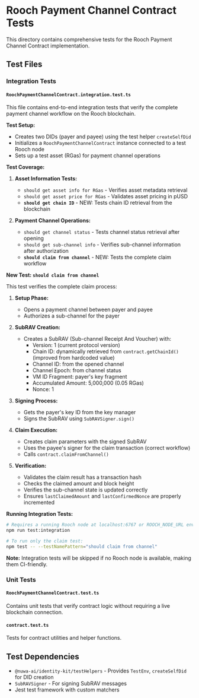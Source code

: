 # Rooch Payment Channel Contract Tests

This directory contains comprehensive tests for the Rooch Payment Channel Contract implementation.

## Test Files

### Integration Tests

#### `RoochPaymentChannelContract.integration.test.ts`

This file contains end-to-end integration tests that verify the complete payment channel workflow on the Rooch blockchain.

**Test Setup:**

- Creates two DIDs (payer and payee) using the test helper `createSelfDid`
- Initializes a `RoochPaymentChannelContract` instance connected to a test Rooch node
- Sets up a test asset (RGas) for payment channel operations

**Test Coverage:**

1. **Asset Information Tests:**

   - `should get asset info for RGas` - Verifies asset metadata retrieval
   - `should get asset price for RGas` - Validates asset pricing in pUSD
   - **`should get chain ID`** - NEW: Tests chain ID retrieval from the blockchain

2. **Payment Channel Operations:**
   - `should get channel status` - Tests channel status retrieval after opening
   - `should get sub-channel info` - Verifies sub-channel information after authorization
   - **`should claim from channel`** - NEW: Tests the complete claim workflow

**New Test: `should claim from channel`**

This test verifies the complete claim process:

1. **Setup Phase:**

   - Opens a payment channel between payer and payee
   - Authorizes a sub-channel for the payer

2. **SubRAV Creation:**

   - Creates a SubRAV (Sub-channel Receipt And Voucher) with:
     - Version: 1 (current protocol version)
     - Chain ID: dynamically retrieved from `contract.getChainId()` (improved from hardcoded value)
     - Channel ID: from the opened channel
     - Channel Epoch: from channel status
     - VM ID Fragment: payer's key fragment
     - Accumulated Amount: 5,000,000 (0.05 RGas)
     - Nonce: 1

3. **Signing Process:**

   - Gets the payer's key ID from the key manager
   - Signs the SubRAV using `SubRAVSigner.sign()`

4. **Claim Execution:**

   - Creates claim parameters with the signed SubRAV
   - Uses the payee's signer for the claim transaction (correct workflow)
   - Calls `contract.claimFromChannel()`

5. **Verification:**
   - Validates the claim result has a transaction hash
   - Checks the claimed amount and block height
   - Verifies the sub-channel state is updated correctly
   - Ensures `lastClaimedAmount` and `lastConfirmedNonce` are properly incremented

**Running Integration Tests:**

```bash
# Requires a running Rooch node at localhost:6767 or ROOCH_NODE_URL env var
npm run test:integration

# To run only the claim test:
npm test -- --testNamePattern="should claim from channel"
```

**Note:** Integration tests will be skipped if no Rooch node is available, making them CI-friendly.

### Unit Tests

#### `RoochPaymentChannelContract.test.ts`

Contains unit tests that verify contract logic without requiring a live blockchain connection.

#### `contract.test.ts`

Tests for contract utilities and helper functions.

## Test Dependencies

- `@nuwa-ai/identity-kit/testHelpers` - Provides `TestEnv`, `createSelfDid` for DID creation
- `SubRAVSigner` - For signing SubRAV messages
- Jest test framework with custom matchers
